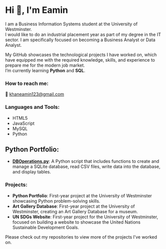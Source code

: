 # Hi 👋, I'm Eamin 

I am a Business Information Systems student at the University of Westminster.  
I would like to do an industrial placement year as part of my degree in the IT sector. I am specifically focused on becoming a Business Analyst or Data Analyst.

My GitHub showcases the technological projects I have worked on, which have equipped me with the required knowledge, skills, and experience to prepare me for the modern job market.  
I’m currently learning **Python** and **SQL**.

### How to reach me:  
📧 khaneamin123@gmail.com

### Languages and Tools:
- HTML5
- JavaScript
- MySQL
- Python

## Python Portfolio:

- **[DBOperations.py](https://github.com/EaminK10/EaminK10/blob/main/DBOperations.py)**: A Python script that includes functions to create and manage a SQLite database, read CSV files, write data into the database, and display tables.

### Projects:
- **Python Portfolio**: First-year project at the University of Westminster showcasing Python problem-solving skills.
- **Art Gallery Database**: First-year project at the University of Westminster, creating an Art Gallery Database for a museum.
- **UN SDGs Website**: First-year project for the University of Westminster, focused on building a website to showcase the United Nations Sustainable Development Goals.

Please check out my repositories to view more of the projects I’ve worked on.
